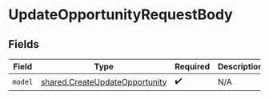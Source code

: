 # UpdateOpportunityRequestBody


## Fields

| Field                                                                            | Type                                                                             | Required                                                                         | Description                                                                      |
| -------------------------------------------------------------------------------- | -------------------------------------------------------------------------------- | -------------------------------------------------------------------------------- | -------------------------------------------------------------------------------- |
| `model`                                                                          | [shared.CreateUpdateOpportunity](../../models/shared/createupdateopportunity.md) | :heavy_check_mark:                                                               | N/A                                                                              |